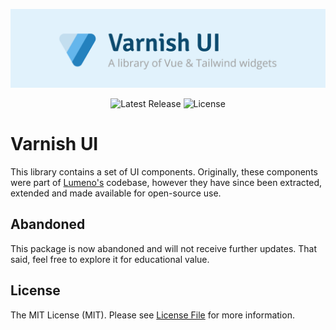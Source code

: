 <!-- Banner -->
<p align="center">
    <a href="https://github.com/caneara/varnish">
        <img src="art/banner.png" />
    </a>
</p>

<!-- Badges -->
<p align="center">
    <img src="https://img.shields.io/npm/v/@caneara/varnish.svg" alt="Latest Release" />
    <img src="https://img.shields.io/npm/l/@caneara/varnish.svg" alt="License" />
</p>

# Varnish UI

This library contains a set of UI components. Originally, these components were part of [Lumeno's](https://github.com/caneara/lumeno) codebase, however they have since been extracted, extended and made available for open-source use.

## Abandoned

This package is now abandoned and will not receive further updates. That said, feel free to explore it for educational value.

## License

The MIT License (MIT). Please see [License File](LICENSE.md) for more information.
